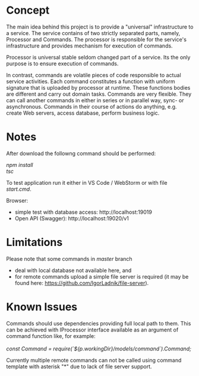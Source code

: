 # Concept

<p>
The main idea behind this project is to provide a "universal" infrastructure to a service.
The service contains of two strictly separated parts, namely, Processor and Commands.
The processor is responsible for the service's infrastructure and provides mechanism for execution of commands.
</p>
<p>
Processor is universal stable seldom changed part of a service.
Its the only purpose is to ensure execution of commands.
</p>
<p>
In contrast, commands are volatile pieces of code responsible to actual service activities.
Each command constitutes a function with uniform signature that is uploaded by processor at runtime.
These functions bodies are different and carry out domain tasks.
Commands are very flexible.
They can call another commands in either in series or in parallel way, sync- or asynchronous.
Commands in their course of actions do anything, e.g. create Web servers, access database, perform business logic.
</p>

# Notes

After download the followng command should be performed:<br/>

<i>npm install</i><br/>
<i>tsc</i><br/>

To test application run it either in VS Code / WebStorm or with file <i>start.cmd</i>.<br/>

Browser:<br/>
- simple test with database access: http://localhost:19019<br/>
- Open API (Swagger):               http://localhost:19020/v1<br/>

# Limitations

Please note that some commands in <i>master</i> branch 
- deal with local database not available here, and<br/>
- for remote commands upload a simple file server is required (it may be found here: https://github.com/IgorLadnik/file-server).<br/> 

# Known Issues

<p>
Commands should use dependencies providing full local path to them.
This can be achieved with IProcessor interface available as an argument of command function like, for example:<br/>
<br/><i>const Command = require(`${p.workingDir}/models/command`).Command;</i>
</p>
<p>
Currently multiple remote commands can not be called using command template with asterisk "*" due to lack of file server support.
</p>
